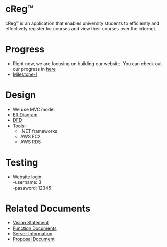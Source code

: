 # cReg™
cReg™ is an application that enables university students to efficiently and effectively register for courses and view their courses over the internet.

# Progress
- Right now, we are focusing on building our website. You can check out our progress in [here](https://github.com/MQuizzle/Gr8Group/projects/1)
- [Milestone-1](https://github.com/MQuizzle/Gr8Group/milestone/1)

# Design
- We use MVC model
- [ER Diagram](https://github.com/MQuizzle/Gr8Group/blob/master/Documents/entity%20diagram.PNG)
- [DFD](https://github.com/MQuizzle/Gr8Group/blob/master/Documents/DFD.png)
- Tools:
  - .NET frameworks
  - AWS EC2
  - AWS RDS

# Testing
- Website login:  
  -username: 3  
  -password: 12345
# Related Documents
- [Vision Statement](https://github.com/MQuizzle/Gr8Group/blob/master/Documents/Vision-Statement.md)
- [Function Documents](https://github.com/MQuizzle/Gr8Group/blob/master/Documents/FunctionDoc.md)
- [Server Information](https://github.com/MQuizzle/Gr8Group/blob/master/Documents/Server-README.md)
- [Proposal Document](https://github.com/MQuizzle/Gr8Group/blob/master/Documents/Proposal%20Document.pdf)
